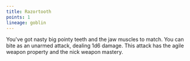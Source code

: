 ```yaml
---
title: Razortooth
points: 1
lineage: goblin
---
```

You've got nasty big pointy teeth and the jaw muscles to match. You can bite as an unarmed attack, dealing 1d6 damage. This attack has the agile weapon property and the nick weapon mastery.
